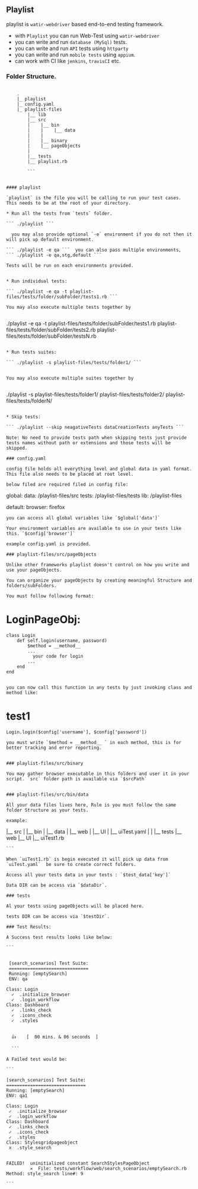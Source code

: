 ## Playlist

playlist is `watir-webdriver` based end-to-end testing framework.

* with `Playlist` you can run Web-Test using `watir-webdriver`
* you can write and run `database (MySql)` tests.
* you can write and run `API` tests using `httparty`
* you can write and run `mobile tests` using `appium`.
* can work with CI like `jenkins`, `travisCI` etc.

### Folder Structure.

  ```

      .
      |_ playlist
      |_ config.yaml
      |_ playlist-files
          |__ lib
          |__ src
          |    |__ bin
          |    |    |__ data
          |    |
          |    |__ binary
          |    |__ pageObjects
          |
          |__ tests
          |__ playlist.rb

          ```


#### playlist

`playlist` is the file you will be calling to run your test cases. This needs to be at the root of your directory.

* Run all the tests from `tests` folder.

``` ./playlist ```

    you may also provide optional `-e` environment if you do not then it will pick up default environment.

``` ./playlist -e qa ```  you can also pass multiple environments,  
``` ./playlist -e qa,stg,default ```

Tests will be run on each environments provided.


* Run individual tests:

 ``` ./playlist -e qa -t playlist-files/tests/folder/subFolder/tests1.rb ```

 You may also execute multiple tests together by


 ```
 ./playlist -e qa -t playlist-files/tests/folder/subFolder/tests1.rb playlist-files/tests/folder/subFolder/tests2.rb  playlist-files/tests/folder/subFolder/testsN.rb

  ```

  * Run tests suites:

  ``` ./playlist -s playlist-files/tests/folder1/ ```


  You may also execute multiple suites together by


  ```
  ./playlist -s playlist-files/tests/folder1/ playlist-files/tests/folder2/ playlist-files/tests/folderN/

  ```

  * Skip tests:

  ``` ./playlist --skip neagativeTests dataCreationTests anyTests ```

  Note: No need to provide tests path when skipping tests just provide tests names without path or extensions and those tests will be skipped.

### config.yaml

  config file holds all everything level and global data in yaml format. This file also needs to be placed at root level.

  below filed are required filed in config file:

  ```
  global:
    data: /playlist-files/src
    tests: /playlist-files/tests
    lib: /playlist-files

  default:
    browser: firefox

  ```
  you can access all global variables like `$global['data']`

  Your environment variables are available to use in your tests like this. `$config['browser']`

  example config.yaml is provided.

  ### playlist-files/src/pageObjects

  Unlike other frameworks playlist doesn't control on how you write and use your pageObjects.

  You can organize your pageObjects by creating meaningful Structure and folders/subFolders.

  You must follow following format:

  ```
  # LoginPageObj:

    class Login
        def self.login(username, password)
            $method = __method__
            ...
              your code for login
            ...  
        end
    end

  ```

  you can now call this function in any tests by just invoking class and method like:

  ```
  # test1

    Login.login($config['username'], $config['password'])

  ```
  you must write `$method = __method__ ` in each method, this is for better tracking and error reporting.


  ### playlist-files/src/binary

  You may gather browser executable in this folders and user it in your script. `src` folder path is available via `$srcPath`


  ### playlist-files/src/bin/data

  All your data files lives here, Rule is you must follow the same folder Structure as your tests.

  example:

  ```

  |__ src
  |     |__ bin
  |          |__ data
  |               |__ web
  |                    |__ UI
  |                         |__ uiTest.yaml
  |
  |
  |__ tests
        |__ web
             |__ UI
                 |__ uiTest1.rb

    ```

    When `uiTest1.rb` is begin executed it will pick up data from `uiTest.yaml`  be sure to create correct folders.

    Access all your tests data in your tests : `$test_data['key']`

    Data DIR can be access via `$dataDir`.

    ### tests

    Al your tests using pageObjects will be placed here.

    tests DIR can be access via `$testDir`.

    ### Test Results:

    A Success test results looks like below:

    ```


     [search_scenarios] Test Suite:
     ==============================
     Running: [emptySearch]
     ENV: qa

    Class: Login
      ✓  .initialize_browser
      ✓  .login_workflow
    Class: Dashboard
      ✓  .links_check
      ✓  .icons_check
      ✓  .styles


      👍    [  00 mins. & 06 seconds  ]

      ```

    A Failed test would be:

    ```

    [search_scenarios] Test Suite:
    ==============================
    Running: [emptySearch]
    ENV: qa1

    Class: Login
     ✓  .initialize_browser
     ✓  .login_workflow
    Class: Dashboard
     ✓  .links_check
     ✓  .icons_check
     ✓  .styles
    Class: Stylesgridpageobject
     x  .style_search


    FAILED!  uninitialized constant SearchStylesPageObject
             ✕  File: tests/workflow/web/search_scenarios/emptySearch.rb  Method: style_search line#: 9

    ```
